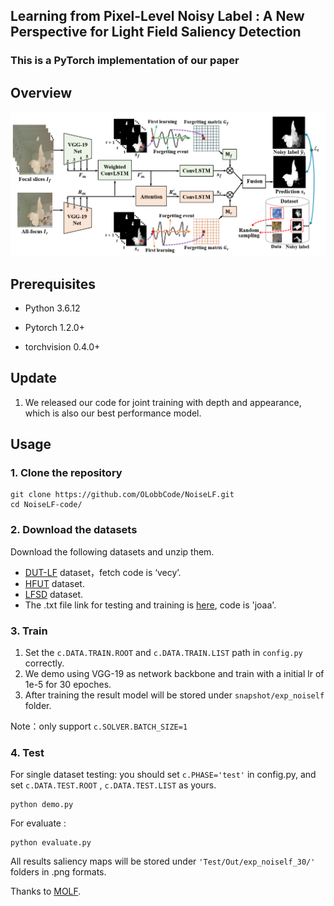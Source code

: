 ## Learning from Pixel-Level Noisy Label : A New Perspective for Light Field Saliency Detection

### This is a PyTorch implementation of our paper

## Overview

![avatar](https://github.com/OLobbCode/NoiseLF/blob/code/overall.png)



## Prerequisites

- Python 3.6.12

- Pytorch 1.2.0+

- torchvision  0.4.0+

  

## Update

1. We released our code for joint training with depth and appearance, which is also our best performance model.

   

## Usage

### 1. Clone the repository
```shell
git clone https://github.com/OLobbCode/NoiseLF.git
cd NoiseLF-code/
```
### 2. Download the datasets
Download the following datasets and unzip them.
* [DUT-LF](https://pan.baidu.com/share/init?surl=hq135pTjbwuda0VMocOsxw) dataset，fetch code is ‘vecy’. 
* [HFUT](https://github.com/pencilzhang/HFUT-Lytro-dataset) dataset. 
* [LFSD](https://www.eecis.udel.edu/~nianyi/LFSD.htm) dataset. 
* The .txt file link for testing and training is [here](https://pan.baidu.com/s/1uoVtqM8V19fT6rvqgW__cg), code is 'joaa'.
### 3. Train
1. Set the `c.DATA.TRAIN.ROOT` and `c.DATA.TRAIN.LIST` path in `config.py` correctly.
2. We demo using VGG-19 as network backbone and train with a initial lr of 1e-5 for 30 epoches.
3. After training the result model will be stored under `snapshot/exp_noiself` folder.

Note：only support `c.SOLVER.BATCH_SIZE=1`
### 4. Test
For single dataset testing:  you should set  `c.PHASE='test'` in config.py, and set  `c.DATA.TEST.ROOT` ,  `c.DATA.TEST.LIST` as yours.  
```shell
python demo.py 
```
For evaluate :
```shell
python evaluate.py
```
All results saliency maps will be stored under `'Test/Out/exp_noiself_30/'` folders in .png formats.

Thanks to [MOLF](https://github.com/jiwei0921/MoLF).

